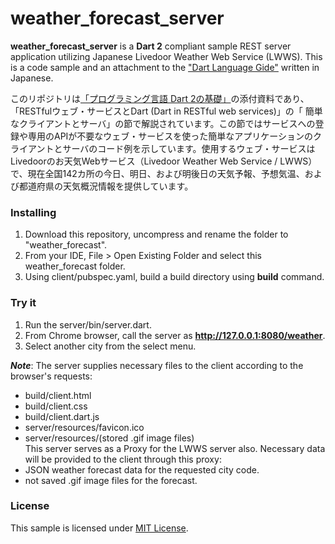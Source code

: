 weather\_forecast\_server
==

**weather\_forecast\_server** is a **Dart 2** compliant sample REST server application utilizing Japanese Livedoor Weather Web Service (LWWS). This is a code sample and an attachment
to the ["Dart Language Gide"](https://www.cresc.co.jp/tech/java/Google_Dart2/introduction/main_page.html) written in Japanese.

このリポジトリは[「プログラミング言語 Dart 2の基礎」](https://www.cresc.co.jp/tech/java/Google_Dart2/introduction/main_page.html)の添付資料であり、「RESTfulウェブ・サービスとDart (Dart in RESTful web services)」の「 簡単なクライアントとサーバ」の節で解説されています。この節ではサービスへの登録や専用のAPIが不要なウェブ・サービスを使った簡単なアプリケーションのクライアントとサーバのコード例を示しています。使用するウェブ・サービスはLivedoorのお天気Webサービス（Livedoor Weather Web Service / LWWS）で、現在全国142カ所の今日、明日、および明後日の天気予報、予想気温、および都道府県の天気概況情報を提供しています。


### Installing ###

1. Download this repository, uncompress and rename the folder to "weather_forecast".
2. From your IDE, File > Open Existing Folder and select this weather_forecast folder.
3. Using client/pubspec.yaml, build a build directory using **build** command.


### Try it ###

1. Run the server/bin/server.dart.
2. From Chrome browser, call the server as **http://127.0.0.1:8080/weather**.
3. Select another city from the select menu.

***Note***: 
  The server supplies necessary files to the client according to
  the browser's requests:
  * build/client.html
  * build/client.css
  * build/client.dart.js
  * server/resources/favicon.ico
  * server/resources/(stored .gif image files)  
  This server serves as a Proxy for the LWWS server also. Necessary data will be
  provided to the client through this proxy:
  * JSON weather forecast data for the requested city code.
  * not saved .gif image files for the forecast.

### License ###
This sample is licensed under [MIT License](http://www.opensource.org/licenses/mit-license.php).
